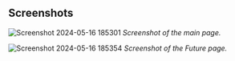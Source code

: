 ## Screenshots

![Screenshot 2024-05-16 185301](https://github.com/Joekingston/WeatherApplication/main/Screenshot%202024-05-16%20185301.png)
*Screenshot of the main page.*

![Screenshot 2024-05-16 185354](https://github.com/Joekingston/WeatherApplication/main/Screenshot%202024-05-16%20185354.png)
*Screenshot of the Future page.*
